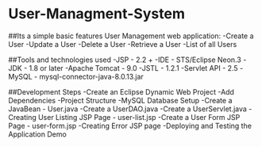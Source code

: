 # User-Managment-System

##Its a simple basic features User Management web application:
-Create a User
-Update a User
-Delete a User
-Retrieve a User
-List of all Users

##Tools and technologies used
-JSP - 2.2 +
-IDE - STS/Eclipse Neon.3
-JDK - 1.8 or later
-Apache Tomcat - 9.0
-JSTL - 1.2.1
-Servlet API - 2.5
-MySQL - mysql-connector-java-8.0.13.jar

##Development Steps
-Create an Eclipse Dynamic Web Project
-Add Dependencies
-Project Structure
-MySQL Database Setup
-Create a JavaBean - User.java
-Create a UserDAO.java
-Create a UserServlet.java
-Creating User Listing JSP Page - user-list.jsp
-Create a User Form JSP Page - user-form.jsp
-Creating Error JSP page
-Deploying and Testing the Application Demo
